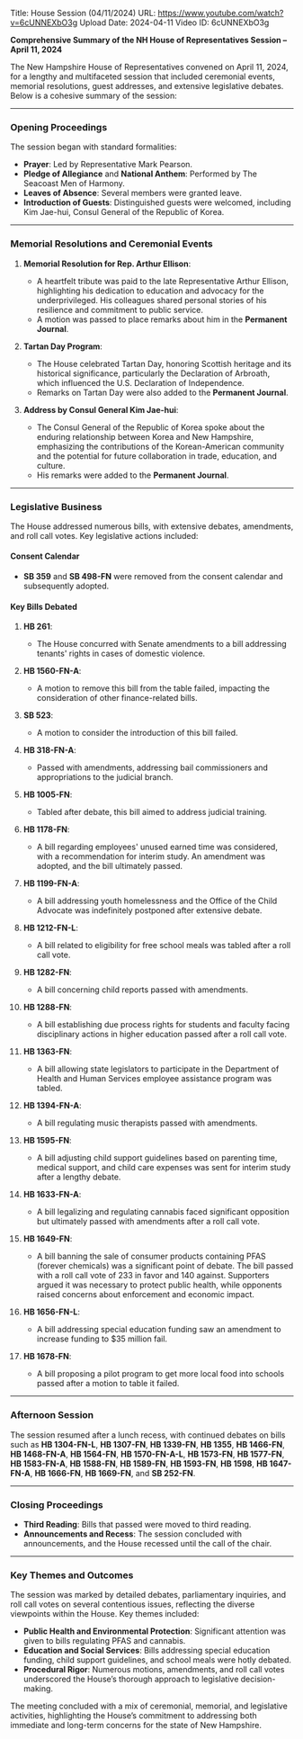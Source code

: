 Title: House Session (04/11/2024)
URL: https://www.youtube.com/watch?v=6cUNNEXbO3g
Upload Date: 2024-04-11
Video ID: 6cUNNEXbO3g

**Comprehensive Summary of the NH House of Representatives Session – April 11, 2024**

The New Hampshire House of Representatives convened on April 11, 2024, for a lengthy and multifaceted session that included ceremonial events, memorial resolutions, guest addresses, and extensive legislative debates. Below is a cohesive summary of the session:

---

### **Opening Proceedings**
The session began with standard formalities:
- **Prayer**: Led by Representative Mark Pearson.
- **Pledge of Allegiance** and **National Anthem**: Performed by The Seacoast Men of Harmony.
- **Leaves of Absence**: Several members were granted leave.
- **Introduction of Guests**: Distinguished guests were welcomed, including Kim Jae-hui, Consul General of the Republic of Korea.

---

### **Memorial Resolutions and Ceremonial Events**
1. **Memorial Resolution for Rep. Arthur Ellison**: 
   - A heartfelt tribute was paid to the late Representative Arthur Ellison, highlighting his dedication to education and advocacy for the underprivileged. His colleagues shared personal stories of his resilience and commitment to public service.
   - A motion was passed to place remarks about him in the **Permanent Journal**.

2. **Tartan Day Program**:
   - The House celebrated Tartan Day, honoring Scottish heritage and its historical significance, particularly the Declaration of Arbroath, which influenced the U.S. Declaration of Independence.
   - Remarks on Tartan Day were also added to the **Permanent Journal**.

3. **Address by Consul General Kim Jae-hui**:
   - The Consul General of the Republic of Korea spoke about the enduring relationship between Korea and New Hampshire, emphasizing the contributions of the Korean-American community and the potential for future collaboration in trade, education, and culture.
   - His remarks were added to the **Permanent Journal**.

---

### **Legislative Business**
The House addressed numerous bills, with extensive debates, amendments, and roll call votes. Key legislative actions included:

#### **Consent Calendar**
- **SB 359** and **SB 498-FN** were removed from the consent calendar and subsequently adopted.

#### **Key Bills Debated**
1. **HB 261**:
   - The House concurred with Senate amendments to a bill addressing tenants' rights in cases of domestic violence.

2. **HB 1560-FN-A**:
   - A motion to remove this bill from the table failed, impacting the consideration of other finance-related bills.

3. **SB 523**:
   - A motion to consider the introduction of this bill failed.

4. **HB 318-FN-A**:
   - Passed with amendments, addressing bail commissioners and appropriations to the judicial branch.

5. **HB 1005-FN**:
   - Tabled after debate, this bill aimed to address judicial training.

6. **HB 1178-FN**:
   - A bill regarding employees' unused earned time was considered, with a recommendation for interim study. An amendment was adopted, and the bill ultimately passed.

7. **HB 1199-FN-A**:
   - A bill addressing youth homelessness and the Office of the Child Advocate was indefinitely postponed after extensive debate.

8. **HB 1212-FN-L**:
   - A bill related to eligibility for free school meals was tabled after a roll call vote.

9. **HB 1282-FN**:
   - A bill concerning child reports passed with amendments.

10. **HB 1288-FN**:
    - A bill establishing due process rights for students and faculty facing disciplinary actions in higher education passed after a roll call vote.

11. **HB 1363-FN**:
    - A bill allowing state legislators to participate in the Department of Health and Human Services employee assistance program was tabled.

12. **HB 1394-FN-A**:
    - A bill regulating music therapists passed with amendments.

13. **HB 1595-FN**:
    - A bill adjusting child support guidelines based on parenting time, medical support, and child care expenses was sent for interim study after a lengthy debate.

14. **HB 1633-FN-A**:
    - A bill legalizing and regulating cannabis faced significant opposition but ultimately passed with amendments after a roll call vote.

15. **HB 1649-FN**:
    - A bill banning the sale of consumer products containing PFAS (forever chemicals) was a significant point of debate. The bill passed with a roll call vote of 233 in favor and 140 against. Supporters argued it was necessary to protect public health, while opponents raised concerns about enforcement and economic impact.

16. **HB 1656-FN-L**:
    - A bill addressing special education funding saw an amendment to increase funding to $35 million fail.

17. **HB 1678-FN**:
    - A bill proposing a pilot program to get more local food into schools passed after a motion to table it failed.

---

### **Afternoon Session**
The session resumed after a lunch recess, with continued debates on bills such as **HB 1304-FN-L**, **HB 1307-FN**, **HB 1339-FN**, **HB 1355**, **HB 1466-FN**, **HB 1468-FN-A**, **HB 1564-FN**, **HB 1570-FN-A-L**, **HB 1573-FN**, **HB 1577-FN**, **HB 1583-FN-A**, **HB 1588-FN**, **HB 1589-FN**, **HB 1593-FN**, **HB 1598**, **HB 1647-FN-A**, **HB 1666-FN**, **HB 1669-FN**, and **SB 252-FN**.

---

### **Closing Proceedings**
- **Third Reading**: Bills that passed were moved to third reading.
- **Announcements and Recess**: The session concluded with announcements, and the House recessed until the call of the chair.

---

### **Key Themes and Outcomes**
The session was marked by detailed debates, parliamentary inquiries, and roll call votes on several contentious issues, reflecting the diverse viewpoints within the House. Key themes included:
- **Public Health and Environmental Protection**: Significant attention was given to bills regulating PFAS and cannabis.
- **Education and Social Services**: Bills addressing special education funding, child support guidelines, and school meals were hotly debated.
- **Procedural Rigor**: Numerous motions, amendments, and roll call votes underscored the House’s thorough approach to legislative decision-making.

The meeting concluded with a mix of ceremonial, memorial, and legislative activities, highlighting the House’s commitment to addressing both immediate and long-term concerns for the state of New Hampshire.